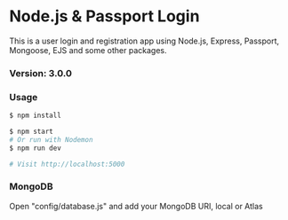 # Node.js & Passport Login

This is a user login and registration app using Node.js, Express, Passport, Mongoose, EJS and some other packages.

### Version: 3.0.0

### Usage

```sh
$ npm install
```

```sh
$ npm start
# Or run with Nodemon
$ npm run dev

# Visit http://localhost:5000
```

### MongoDB

Open "config/database.js" and add your MongoDB URI, local or Atlas

